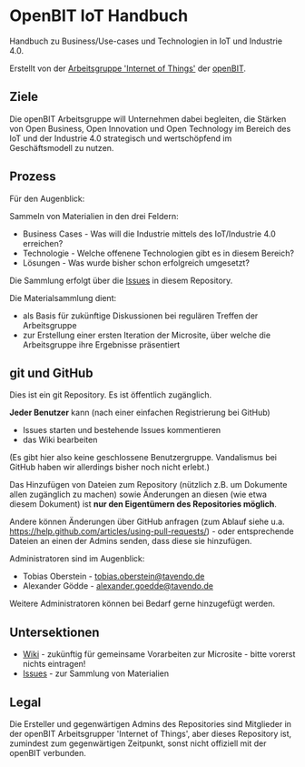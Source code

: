 # OpenBIT IoT Handbuch

Handbuch zu Business/Use-cases und Technologien in IoT und Industrie 4.0.

Erstellt von der [Arbeitsgruppe 'Internet of Things'](https://openbit.eu/projekte/iot-industrie-4-0/) der [openBIT](https://openbit.eu).

## Ziele

Die openBIT Arbeitsgruppe will Unternehmen dabei begleiten, die Stärken von Open Business, Open Innovation und Open Technology im Bereich des IoT und der Industrie 4.0 strategisch und wertschöpfend im Geschäftsmodell zu nutzen.

## Prozess

Für den Augenblick:

Sammeln von Materialien in den drei Feldern:

* Business Cases - Was will die Industrie mittels des IoT/Industrie 4.0 erreichen?
* Technologie - Welche offenene Technologien gibt es in diesem Bereich?
* Lösungen - Was wurde bisher schon erfolgreich umgesetzt?

Die Sammlung erfolgt über die [Issues](https://github.com/openbit-iot/iot-handbuch/issues) in diesem Repository. 

Die Materialsammlung dient:

* als Basis für zukünftige Diskussionen bei regulären Treffen der Arbeitsgruppe
* zur Erstellung einer ersten Iteration der Microsite, über welche die Arbeitsgruppe ihre Ergebnisse präsentiert

## git und GitHub

Dies ist ein git Repository. Es ist öffentlich zugänglich.

**Jeder Benutzer** kann (nach einer einfachen Registrierung bei GitHub) 

* Issues starten und bestehende Issues kommentieren
* das Wiki bearbeiten

(Es gibt hier also keine geschlossene Benutzergruppe. Vandalismus bei GitHub haben wir allerdings bisher noch nicht erlebt.)

Das Hinzufügen von Dateien zum Repository (nützlich z.B. um Dokumente allen zugänglich zu machen) sowie Änderungen an diesen (wie etwa diesem Dokument) ist **nur den Eigentümern des Repositories möglich**.

Andere können Änderungen über GitHub anfragen (zum Ablauf siehe u.a. https://help.github.com/articles/using-pull-requests/) - oder entsprechende Dateien an einen der Admins senden, dass diese sie hinzufügen.

Administratoren sind im Augenblick:

* Tobias Oberstein - tobias.oberstein@tavendo.de
* Alexander Gödde - alexander.goedde@tavendo.de

Weitere Administratoren können bei Bedarf gerne hinzugefügt werden.

## Untersektionen

* [Wiki](https://github.com/openbit-iot/iot-handbuch/wiki) - zukünftig für gemeinsame Vorarbeiten zur Microsite - bitte vorerst nichts eintragen!
* [Issues](https://github.com/openbit-iot/iot-handbuch/issues) - zur Sammlung von Materialien


## Legal

Die Ersteller und gegenwärtigen Admins des Repositories sind Mitglieder in der openBIT Arbeitsgrupper 'Internet of Things', aber dieses Repository ist, zumindest zum gegenwärtigen Zeitpunkt, sonst nicht offiziell mit der openBIT verbunden.


